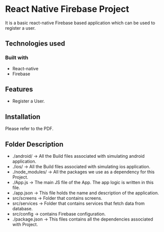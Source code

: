 # React Native Firebase Project
It is a basic react-native Firebase based application which can be used to register a user.

## Technologies used

### Built with
 - React-native
 - Firebase

## Features
 - Register a User.

## Installation
Please refer to the PDF.

## Folder Description
 - ./android/ -> All the Build files associated with simulating android application.
 - ./ios/ -> All the Build files associated with simulating ios application.
 - ./node_modules/ -> All the packages we use as a dependency for this Project.
 - ./App.js -> The main JS file of the App. The app logic is written in this file.
 - ./app.json -> This file holds the name and description of the application.
 - src/screens -> Folder that contains screens.
 - src/services -> Folder that contains services that fetch data from database.
 - src/config -> contains Firebase configuration.
 - ./package.json -> This files contains all the dependencies associated with Project.
